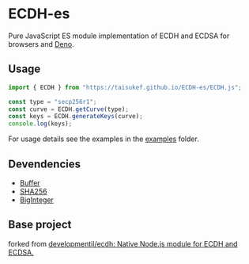# ECDH-es

Pure JavaScript ES module implementation of ECDH and ECDSA for browsers and [Deno](https://deno.langd/).

## Usage

```js
import { ECDH } from "https://taisukef.github.io/ECDH-es/ECDH.js";

const type = "secp256r1";
const curve = ECDH.getCurve(type);
const keys = ECDH.generateKeys(curve);
console.log(keys);
```

For usage details see the examples in the [examples](examples/) folder.

## Devendencies

- [Buffer](https://github.com/taisukef/buffer)
- [SHA256](https://github.com/taisukef/sha256-es)
- [BigInteger](https://github.com/taisukef/jsbn-es)

## Base project

forked from [developmentil/ecdh: Native Node.js module for ECDH and ECDSA.](https://github.com/developmentil/ecdh)
